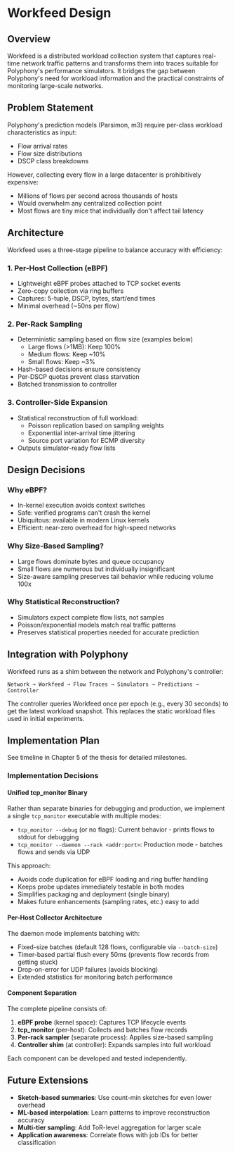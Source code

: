 # Workfeed Design

## Overview

Workfeed is a distributed workload collection system that captures real-time network traffic patterns and transforms them into traces suitable for Polyphony's performance simulators. It bridges the gap between Polyphony's need for workload information and the practical constraints of monitoring large-scale networks.

## Problem Statement

Polyphony's prediction models (Parsimon, m3) require per-class workload characteristics as input:
- Flow arrival rates
- Flow size distributions
- DSCP class breakdowns

However, collecting every flow in a large datacenter is prohibitively expensive:
- Millions of flows per second across thousands of hosts
- Would overwhelm any centralized collection point
- Most flows are tiny mice that individually don't affect tail latency

## Architecture

Workfeed uses a three-stage pipeline to balance accuracy with efficiency:

### 1. Per-Host Collection (eBPF)
- Lightweight eBPF probes attached to TCP socket events
- Zero-copy collection via ring buffers
- Captures: 5-tuple, DSCP, bytes, start/end times
- Minimal overhead (~50ns per flow)

### 2. Per-Rack Sampling
- Deterministic sampling based on flow size (examples below)
  - Large flows (>1MB): Keep 100%
  - Medium flows: Keep ~10%
  - Small flows: Keep ~3%
- Hash-based decisions ensure consistency
- Per-DSCP quotas prevent class starvation
- Batched transmission to controller

### 3. Controller-Side Expansion
- Statistical reconstruction of full workload:
  - Poisson replication based on sampling weights
  - Exponential inter-arrival time jittering
  - Source port variation for ECMP diversity
- Outputs simulator-ready flow lists

## Design Decisions

### Why eBPF?
- In-kernel execution avoids context switches
- Safe: verified programs can't crash the kernel
- Ubiquitous: available in modern Linux kernels
- Efficient: near-zero overhead for high-speed networks

### Why Size-Based Sampling?
- Large flows dominate bytes and queue occupancy
- Small flows are numerous but individually insignificant
- Size-aware sampling preserves tail behavior while reducing volume 100x

### Why Statistical Reconstruction?
- Simulators expect complete flow lists, not samples
- Poisson/exponential models match real traffic patterns
- Preserves statistical properties needed for accurate prediction

## Integration with Polyphony

Workfeed runs as a shim between the network and Polyphony's controller:

```
Network → Workfeed → Flow Traces → Simulators → Predictions → Controller
```

The controller queries Workfeed once per epoch (e.g., every 30 seconds) to get the latest workload snapshot. This replaces the static workload files used in initial experiments.

## Implementation Plan

See timeline in Chapter 5 of the thesis for detailed milestones.

### Implementation Decisions

#### Unified tcp_monitor Binary

Rather than separate binaries for debugging and production, we implement a single `tcp_monitor` executable with multiple modes:

- `tcp_monitor --debug` (or no flags): Current behavior - prints flows to stdout for debugging
- `tcp_monitor --daemon --rack <addr:port>`: Production mode - batches flows and sends via UDP

This approach:
- Avoids code duplication for eBPF loading and ring buffer handling
- Keeps probe updates immediately testable in both modes
- Simplifies packaging and deployment (single binary)
- Makes future enhancements (sampling rates, etc.) easy to add

#### Per-Host Collector Architecture

The daemon mode implements batching with:
- Fixed-size batches (default 128 flows, configurable via `--batch-size`)
- Timer-based partial flush every 50ms (prevents flow records from getting stuck)
- Drop-on-error for UDP failures (avoids blocking)
- Extended statistics for monitoring batch performance

#### Component Separation

The complete pipeline consists of:
1. **eBPF probe** (kernel space): Captures TCP lifecycle events
2. **tcp_monitor** (per-host): Collects and batches flow records
3. **Per-rack sampler** (separate process): Applies size-based sampling
4. **Controller shim** (at controller): Expands samples into full workload

Each component can be developed and tested independently.

## Future Extensions

- **Sketch-based summaries**: Use count-min sketches for even lower overhead
- **ML-based interpolation**: Learn patterns to improve reconstruction accuracy
- **Multi-tier sampling**: Add ToR-level aggregation for larger scale
- **Application awareness**: Correlate flows with job IDs for better classification
